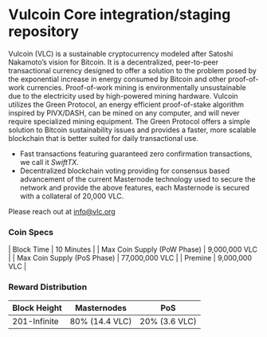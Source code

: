 Vulcoin Core integration/staging repository
=================================================

Vulcoin (VLC) is a sustainable cryptocurrency modeled after Satoshi Nakamoto’s vision for Bitcoin. It is a decentralized, peer-to-peer transactional currency designed to offer a solution to the problem posed by the exponential increase in energy consumed by Bitcoin and other proof-of-work currencies. Proof-of-work mining is environmentally unsustainable due to the electricity used by high-powered mining hardware. Vulcoin utilizes the Green Protocol, an energy efficient proof-of-stake algorithm inspired by PIVX/DASH, can be mined on any computer, and will never require specialized mining equipment. The Green Protocol offers a simple solution to Bitcoin sustainability issues and provides a faster, more scalable blockchain that is better suited for daily transactional use.

- Fast transactions featuring guaranteed zero confirmation transactions, we call it _SwiftTX_.
- Decentralized blockchain voting providing for consensus based advancement of the current Masternode
  technology used to secure the network and provide the above features, each Masternode is secured
  with a collateral of 20,000 VLC.


Please reach out at info@vlc.org

### Coin Specs
| Block Time                  | 10 Minutes      |
| Max Coin Supply (PoW Phase) | 9,000,000 VLC    |
| Max Coin Supply (PoS Phase) | 77,000,000 VLC |
| Premine                     | 9,000,000 VLC    |

### Reward Distribution

| **Block Height** | **Masternodes**  | **PoS**          |
|------------------|------------------|------------------|
| 201-Infinite     | 80% (14.4 VLC)   | 20% (3.6 VLC)   |
